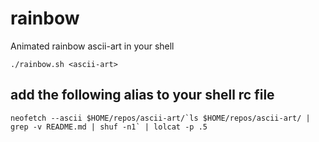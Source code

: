 # rainbow

Animated rainbow ascii-art in your shell

```
./rainbow.sh <ascii-art>
```

## add the following alias to your shell rc file
```
neofetch --ascii $HOME/repos/ascii-art/`ls $HOME/repos/ascii-art/ | grep -v README.md | shuf -n1` | lolcat -p .5
```
